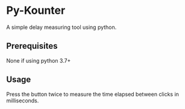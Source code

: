 # Py-Kounter
A simple delay measuring tool using python.
## Prerequisites
None if using python 3.7+
## Usage
Press the button twice to measure the time elapsed between clicks in milliseconds.
